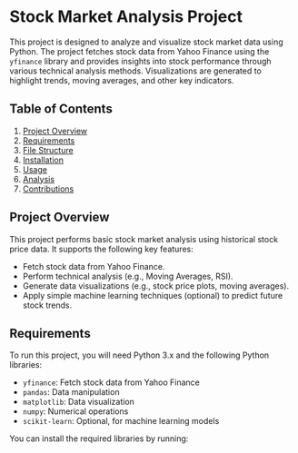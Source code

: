 # Stock Market Analysis Project

This project is designed to analyze and visualize stock market data using Python. The project fetches stock data from Yahoo Finance using the `yfinance` library and provides insights into stock performance through various technical analysis methods. Visualizations are generated to highlight trends, moving averages, and other key indicators.

## Table of Contents
1. [Project Overview](#project-overview)
2. [Requirements](#requirements)
3. [File Structure](#file-structure)
4. [Installation](#installation)
5. [Usage](#usage)
6. [Analysis](#analysis)
7. [Contributions](#contributions)

## Project Overview

This project performs basic stock market analysis using historical stock price data. It supports the following key features:

- Fetch stock data from Yahoo Finance.
- Perform technical analysis (e.g., Moving Averages, RSI).
- Generate data visualizations (e.g., stock price plots, moving averages).
- Apply simple machine learning techniques (optional) to predict future stock trends.

## Requirements

To run this project, you will need Python 3.x and the following Python libraries:

- `yfinance`: Fetch stock data from Yahoo Finance
- `pandas`: Data manipulation
- `matplotlib`: Data visualization
- `numpy`: Numerical operations
- `scikit-learn`: Optional, for machine learning models

You can install the required libraries by running:


